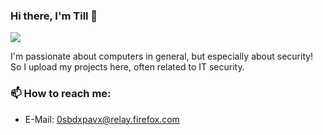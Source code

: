### Hi there, I'm Till 👋

<img src="https://github-readme-stats.vercel.app/api?username=tillstud&show_icons=true&theme=default&hide_border=false" />


I'm passionate about computers in general, but especially about security!\
So I upload my projects here, often related to IT security.

### 📫 How to reach me:
  - E-Mail: 0sbdxpavx@relay.firefox.com


<!--
- 👯 I’m looking to collaborate on ...
- 🤔 I’m looking for help with ...
- 💬 Ask me about ...
- ⚡ Fun fact: ... 
-->

